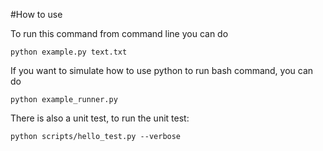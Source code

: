 #How to use

To run this command from command line you can do 
```
python example.py text.txt
```

If you want to simulate how to use python to run bash command, you can do
```
python example_runner.py
```

There is also a unit test, to run the unit test:
```
python scripts/hello_test.py --verbose
```